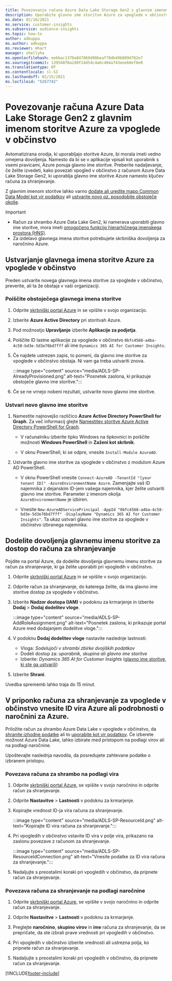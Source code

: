 ```yaml
---
title: Povezovanje računa Azure Data Lake Storage Gen2 z glavnim imenom storitve
description: Uporabite glavno ime storitve Azure za vpoglede v občinstvo, da se povežete z lastnim jezerom podatkov, ko ga priložite vpogledom v občinstvo.
ms.date: 02/10/2021
ms.service: customer-insights
ms.subservice: audience-insights
ms.topic: how-to
author: adkuppa
ms.author: adkuppa
ms.reviewer: mhart
manager: shellyha
ms.openlocfilehash: eebbac1370a847869d98beaf70db49b809d762e7
ms.sourcegitcommit: 139548f8a2d0f24d54c4a6c404a743eeeb8ef8e0
ms.translationtype: HT
ms.contentlocale: sl-SI
ms.lasthandoff: 02/15/2021
ms.locfileid: "5267742"
---
```

# <a name="connect-to-an-azure-data-lake-storage-gen2-account-with-an-azure-service-principal-for-audience-insights"></a>Povezovanje računa Azure Data Lake Storage Gen2 z glavnim imenom storitve Azure za vpoglede v občinstvo

Avtomatizirana orodja, ki uporabljajo storitve Azure, bi morala imeti vedno omejena dovoljenja. Namesto da bi se v aplikacije vpisali kot uporabnik s vsemi pravicami, Azure ponuja glavno ime storitve. Preberite nadaljevanje, če želite izvedeti, kako povezati vpogled v občinstvo z računom Azure Data Lake Storage Gen2, ki uporablja glavno ime storitve Azure namesto ključev računa za shranjevanje. 

Z glavnim imenom storitve lahko varno [dodate ali uredite mapo Common Data Model kot vir podatkov](connect-common-data-model.md) ali [ustvarite novo oz. posodobite obstoječe okolje](manage-environments.md#create-an-environment-in-an-existing-organization).

> [!IMPORTANT]
> - Račun za shrambo Azure Data Lake Gen2, ki namerava uporabiti glavno ime storitve, mora imeti [omogočeno funkcijo hierarhičnega imenskega prostora (HNS)](https://docs.microsoft.com/azure/storage/blobs/data-lake-storage-namespace).
> - Za izdelavo glavnega imena storitve potrebujete skrbniška dovoljenja za naročnino Azure.

## <a name="create-azure-service-principal-for-audience-insights"></a>Ustvarjanje glavnega imena storitve Azure za vpoglede v občinstvo

Preden ustvarite novega glavnega imena storitve za vpoglede v občinstvo, preverite, ali ta že obstaja v vaši organizaciji.

### <a name="look-for-an-existing-service-principal"></a>Poiščite obstoječega glavnega imena storitve

1. Odprite [skrbniški portal Azure](https://portal.azure.com) in se vpišite v svojo organizacijo.

2. Izberite **Azure Active Directory** pri storitvah Azure.

3. Pod možnostjo **Upravljanje** izberite **Aplikacije za podjetja**.

4. Poiščite ID lastne aplikacije za vpoglede v občinstvo `0bfc4568-a4ba-4c58-bd3e-5d3e76bd7fff` ali ime `Dynamics 365 AI for Customer Insights`.

5. Če najdete ustrezen zapis, to pomeni, da glavno ime storitve za vpoglede v občinstvo obstaja. Ni vam ga treba ustvariti znova.
   
   :::image type="content" source="media/ADLS-SP-AlreadyProvisioned.png" alt-text="Posnetek zaslona, ki prikazuje obstoječe glavno ime storitve.":::
   
6. Če se ne vrnejo nobeni rezultati, ustvarite novo glavno ime storitve.

### <a name="create-a-new-service-principal"></a>Ustvari novo glavno ime storitve

1. Namestite najnovejšo različico **Azure Active Directory PowerShell for Graph**. Za več informacij glejte [Namestitev storitve Azure Active Directory PowerShell for Graph](https://docs.microsoft.com/powershell/azure/active-directory/install-adv2).
   - V računalniku izberite tipko Windows na tipkovnici in poiščite možnosti **Windows PowerShell** in **Zaženi kot skrbnik**.
   
   - V oknu PowerShell, ki se odpre, vnesite `Install-Module AzureAD`.

2. Ustvarite glavno ime storitve za vpoglede v občinstvo z modulom Azure AD PowerShell.
   - V oknu PowerShell vnesite `Connect-AzureAD -TenantId "[your tenant ID]" -AzureEnvironmentName Azure`. Zamenjajte vaš ID najemnika z dejanskim ID-jem vašega najemnika, kjer želite ustvariti glavno ime storitve. Parameter z imenom okolja `AzureEnvironmentName` je izbiren.
  
   - Vnesite `New-AzureADServicePrincipal -AppId "0bfc4568-a4ba-4c58-bd3e-5d3e76bd7fff" -DisplayName "Dynamics 365 AI for Customer Insights"`. Ta ukaz ustvari glavno ime storitve za vpoglede v občinstvo izbranega najemnika.  

## <a name="grant-permissions-to-the-service-principal-to-access-the-storage-account"></a>Dodelite dovoljenja glavnemu imenu storitve za dostop do računa za shranjevanje

Pojdite na portal Azure, da dodelite dovoljenja glavnemu imenu storitve za račun za shranjevanje, ki ga želite uporabiti pri vpogledih v občinstvo.

1. Odprite [skrbniški portal Azure](https://portal.azure.com) in se vpišite v svojo organizacijo.

1. Odprite račun za shranjevanje, do katerega želite, da ima glavno ime storitve dostop za vpoglede v občinstvo.

1. Izberite **Nadzor dostopa (IAM)** v podoknu za krmarjenje in izberite **Dodaj** > **Dodaj dodelitev vloge**.
   
   :::image type="content" source="media/ADLS-SP-AddRoleAssignment.png" alt-text="Posnetek zaslona, ki prikazuje portal Azure med dodajanjem dodelitve vloge.":::
   
1. V podoknu **Dodaj dodelitev vloge** nastavite naslednje lastnosti:
   - Vloga: *Sodelujoči v shrambi zbirke dvojiških podatkov*
   - Dodeli dostop za: *uporabnik, skupina ali glavno ime storitve*
   - Izberite: *Dynamics 365 AI for Customer Insights* ([glavno ime storitve, ki ste ga ustvarili](#create-a-new-service-principal))

1.  Izberite **Shrani**.

Uvedba sprememb lahko traja do 15 minut.

## <a name="enter-the-azure-resource-id-or-the-azure-subscription-details-in-the-storage-account-attachment-to-audience-insights"></a>V priponko računa za shranjevanje za vpoglede v občinstvo vnesite ID vira Azure ali podrobnosti o naročnini za Azure.

Priložite račun za shrambo Azure Data Lake v vpoglede v občinstvo, da [shranite izhodne podatke](manage-environments.md) ali to [uporabite kot vir podatkov](connect-common-data-service-lake.md). Če izberete možnost Azure Data Lake, lahko izbirate med pristopom na podlagi virov ali na podlagi naročnine.

Upoštevajte naslednja navodila, da posredujete zahtevane podatke o izbranem pristopu.

### <a name="resource-based-storage-account-connection"></a>Povezava računa za shrambo na podlagi vira

1. Odprite [skrbniški portal Azure](https://portal.azure.com), se vpišite v svojo naročnino in odprite račun za shranjevanje.

1. Odprite **Nastavitve** > **Lastnosti** v podoknu za krmarjenje.

1. Kopirajte vrednost ID-ja vira računa za shranjevanje.

   :::image type="content" source="media/ADLS-SP-ResourceId.png" alt-text="Kopirajte ID vira računa za shranjevanje.":::

1. Pri vpogledih v občinstvo vstavite ID vira v polje vira, prikazano na zaslonu povezave z računom za shranjevanje.

   :::image type="content" source="media/ADLS-SP-ResourceIdConnection.png" alt-text="Vnesite podatke za ID vira računa za shranjevanje.":::   
   
1. Nadaljujte s preostalimi koraki pri vpogledih v občinstvo, da pripnete račun za shranjevanje.

### <a name="subscription-based-storage-account-connection"></a>Povezava računa za shranjevanje na podlagi naročnine

1. Odprite [skrbniški portal Azure](https://portal.azure.com), se vpišite v svojo naročnino in odprite račun za shranjevanje.

1. Odprite **Nastavitve** > **Lastnosti** v podoknu za krmarjenje.

1. Preglejte **naročnino**, **skupino virov** in **ime** računa za shranjevanje, da se prepričate, da ste izbrali prave vrednosti pri vpogledih v občinstvo.

1. Pri vpogledih v občinstvo izberite vrednosti ali ustrezna polja, ko pripnete račun za shranjevanje.
   
1. Nadaljujte s preostalimi koraki pri vpogledih v občinstvo, da pripnete račun za shranjevanje.


[!INCLUDE[footer-include](../includes/footer-banner.md)]
